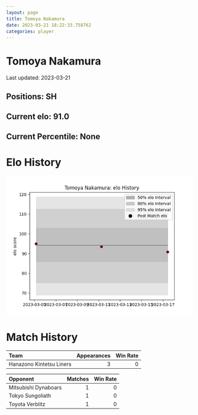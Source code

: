 ```yaml
---  
layout: page  
title: Tomoya Nakamura  
date: 2023-03-21 18:22:33.758762  
categories: player  
---
```

# Tomoya Nakamura


Last updated: 2023-03-21
## Positions: SH

## Current elo: 91.0

## Current Percentile: None

# Elo History


![elo history](history_TomoyaNakamura.png)
# Match History


| Team                     |   Appearances |   Win Rate |
|:-------------------------|--------------:|-----------:|
| Hanazono Kintetsu Liners |             3 |          0 |

| Opponent             |   Matches |   Win Rate |
|:---------------------|----------:|-----------:|
| Mitsubishi Dynaboars |         1 |          0 |
| Tokyo Sungoliath     |         1 |          0 |
| Toyota Verblitz      |         1 |          0 |
